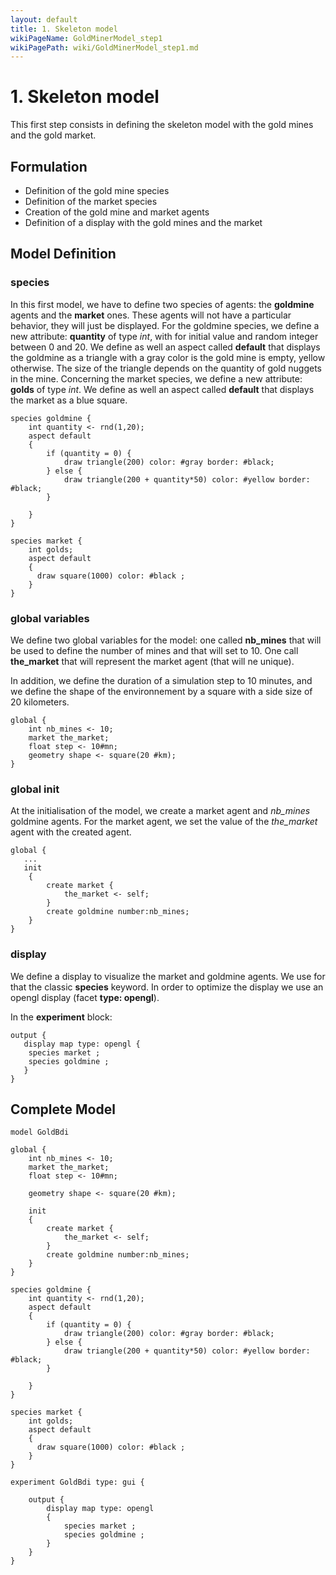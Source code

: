 ```yaml
---
layout: default
title: 1. Skeleton model
wikiPageName: GoldMinerModel_step1
wikiPagePath: wiki/GoldMinerModel_step1.md
---
```

# 1. Skeleton model
This first step consists in defining the skeleton model with the gold mines and the gold market.


## Formulation
  * Definition of the gold mine species
  * Definition of the market species
  * Creation of the gold mine and market agents
  * Definition of a display with the gold mines and the market

## Model Definition

### species
In this first model, we have to define two species of agents: the **goldmine** agents and the **market** ones. These agents will not have a particular behavior, they will just be displayed.
For the goldmine species, we define a new attribute: **quantity** of type _int_, with for initial value and random integer between 0 and 20. We define as well an aspect called **default** that displays the goldmine as a triangle with a gray color is the gold mine is empty, yellow otherwise. The size of the triangle depends on the quantity of gold nuggets in the mine. 
Concerning the market species, we define a new attribute: **golds** of type _int_. We define as well an aspect called **default** that displays the market as a blue square.

```
species goldmine {
	int quantity <- rnd(1,20);
	aspect default
	{
		if (quantity = 0) {
			draw triangle(200) color: #gray border: #black;	
		} else {
			draw triangle(200 + quantity*50) color: #yellow border: #black;	
		}
	 
	}
}

species market {
	int golds;
	aspect default
	{
	  draw square(1000) color: #black ;
	}
}

```
### global variables
We define two global variables for the model: one called **nb_mines** that will be used to define the number of mines and that will set to 10. One call **the_market** that will represent the market agent (that will ne unique). 

In addition, we define the duration of a simulation step to 10 minutes, and we define the shape of the environnement by a square with a side size of 20 kilometers.

```
global {
	int nb_mines <- 10; 
	market the_market;
	float step <- 10#mn;
	geometry shape <- square(20 #km);
}

```
### global init
At the initialisation of the model, we create a market agent and _nb_mines_ goldmine agents. For the market agent, we set the value of the _the_market_ agent with the created agent. 

```
global {
   ...
   init
	{
		create market {
			the_market <- self;
		}
		create goldmine number:nb_mines;
	}
}
```

### display
We define a display to visualize the market and goldmine agents. We use for that the classic **species** keyword. In order to optimize the display we use an opengl display (facet **type: opengl**).

In the **experiment** block:
```
output {
   display map type: opengl {
	species market ;
	species goldmine ;
   }
}
```

## Complete Model

```
model GoldBdi

global {
	int nb_mines <- 10; 
	market the_market;
	float step <- 10#mn;
	
	geometry shape <- square(20 #km);
	
	init
	{
		create market {
			the_market <- self;
		}
		create goldmine number:nb_mines;
	}
}

species goldmine {
	int quantity <- rnd(1,20);
	aspect default
	{
		if (quantity = 0) {
			draw triangle(200) color: #gray border: #black;	
		} else {
			draw triangle(200 + quantity*50) color: #yellow border: #black;	
		}
	 
	}
}

species market {
	int golds;
	aspect default
	{
	  draw square(1000) color: #black ;
	}
}

experiment GoldBdi type: gui {

	output {
		display map type: opengl
		{
			species market ;
			species goldmine ;
		}
	}
}
```
